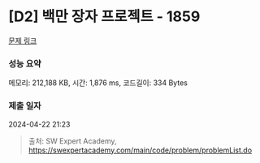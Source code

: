 # [D2] 백만 장자 프로젝트 - 1859 

[문제 링크](https://swexpertacademy.com/main/code/problem/problemDetail.do?contestProbId=AV5LrsUaDxcDFAXc) 

### 성능 요약

메모리: 212,188 KB, 시간: 1,876 ms, 코드길이: 334 Bytes

### 제출 일자

2024-04-22 21:23



> 출처: SW Expert Academy, https://swexpertacademy.com/main/code/problem/problemList.do